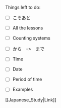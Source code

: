 

Things left to do:

- [ ] こそあと
- [ ] All the lessons
- [ ] Counting systems
- [ ] から　ｰ>　まで
- [ ] Time
- [ ] Date
- [ ] Period of time
- [ ] Examples



[[Japanese_Study|Link]]
